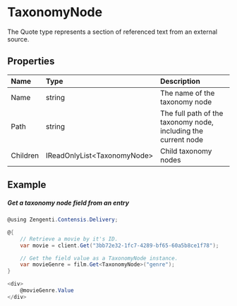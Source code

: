 # TaxonomyNode


The Quote type represents a section of referenced text from an external source.

## Properties

| Name | Type | Description |
| :--- | :--- | :---------- |
| Name | string | The name of the taxonomy node |
| Path | string | The full path of the taxonomy node, including the current node |
| Children | IReadOnlyList&lt;TaxonomyNode&gt; | Child taxonomy nodes |

## Example

##### Get a taxonomy node field from an entry

```cs
@using Zengenti.Contensis.Delivery;

@{
    // Retrieve a movie by it's ID.
    var movie = client.Get("3bb72e32-1fc7-4289-bf65-60a5b8ce1f78");

    // Get the field value as a TaxonomyNode instance.
    var movieGenre = film.Get<TaxonomyNode>("genre");
}

<div>
    @movieGenre.Value
</div>
```

